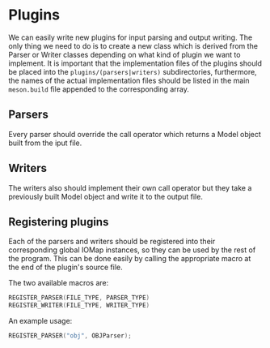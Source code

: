 # Plugins

We can easily write new plugins for input parsing and output writing. The only
thing we need to do is to create a new class which is derived from the Parser
or Writer classes depending on what kind of plugin we want to implement. It is
important that the implementation files of the plugins should be placed into
the `plugins/(parsers|writers)` subdirectories, furthermore, the names of the
actual implementation files should be listed in the main `meson.build` file
appended to the corresponding array.

## Parsers

Every parser should override the call operator which returns a Model object
built from the iput file.

## Writers

The writers also should implement their own call operator but they take a
previously built Model object and write it to the output file.

## Registering plugins

Each of the parsers and writers should be registered into their corresponding
global IOMap instances, so they can be used by the rest of the program. This
can be done easily by calling the appropriate macro at the end of the plugin's
source file.

The two available macros are:

```cpp
REGISTER_PARSER(FILE_TYPE, PARSER_TYPE)
REGISTER_WRITER(FILE_TYPE, WRITER_TYPE)
```

An example usage:

```cpp
REGISTER_PARSER("obj", OBJParser);
```
